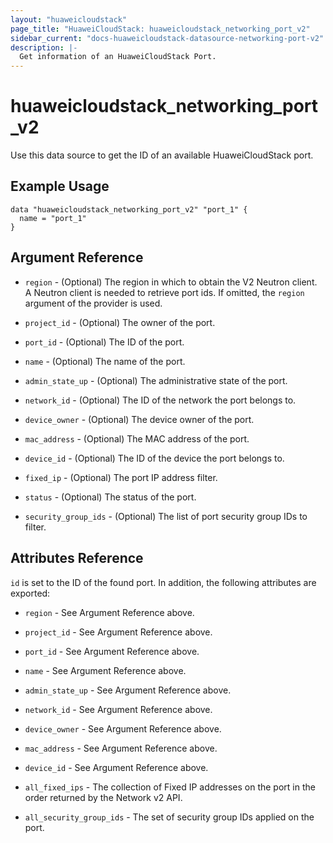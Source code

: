 ```yaml
---
layout: "huaweicloudstack"
page_title: "HuaweiCloudStack: huaweicloudstack_networking_port_v2"
sidebar_current: "docs-huaweicloudstack-datasource-networking-port-v2"
description: |-
  Get information of an HuaweiCloudStack Port.
---
```


# huaweicloudstack\_networking\_port\_v2

Use this data source to get the ID of an available HuaweiCloudStack port.

## Example Usage

```hcl
data "huaweicloudstack_networking_port_v2" "port_1" {
  name = "port_1"
}
```

## Argument Reference

* `region` - (Optional) The region in which to obtain the V2 Neutron client.
  A Neutron client is needed to retrieve port ids. If omitted, the
  `region` argument of the provider is used.

* `project_id` - (Optional) The owner of the port.

* `port_id` - (Optional) The ID of the port.

* `name` - (Optional) The name of the port.

* `admin_state_up` - (Optional) The administrative state of the port.

* `network_id` - (Optional) The ID of the network the port belongs to.

* `device_owner` - (Optional) The device owner of the port.

* `mac_address` - (Optional) The MAC address of the port.

* `device_id` - (Optional) The ID of the device the port belongs to.

* `fixed_ip` - (Optional) The port IP address filter.

* `status` - (Optional) The status of the port.

* `security_group_ids` - (Optional) The list of port security group IDs to filter.

## Attributes Reference

`id` is set to the ID of the found port. In addition, the following attributes
are exported:

* `region` - See Argument Reference above.

* `project_id` - See Argument Reference above.

* `port_id` - See Argument Reference above.

* `name` - See Argument Reference above.

* `admin_state_up` - See Argument Reference above.

* `network_id` - See Argument Reference above.

* `device_owner` - See Argument Reference above.

* `mac_address` - See Argument Reference above.

* `device_id` - See Argument Reference above.

* `all_fixed_ips` - The collection of Fixed IP addresses on the port in the
  order returned by the Network v2 API.

* `all_security_group_ids` - The set of security group IDs applied on the port.
